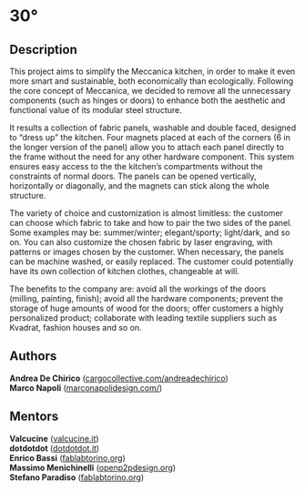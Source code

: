 30°
=========

## Description
This project aims to simplify the Meccanica kitchen, in order to make it even more smart and sustainable, both economically than ecologically.
Following the core concept of Meccanica, we decided to remove all the unnecessary components (such as hinges or doors) to enhance both the aesthetic and functional value of its modular steel structure.

It results a collection of fabric panels, washable and double faced, designed to “dress up” the kitchen. Four magnets placed at each of the corners (6 in
the longer version of the panel) allow you to attach each panel directly to the frame without the need for any other hardware component. This system ensures easy access to the the kitchen’s compartments without the constraints of normal doors. The panels can be opened vertically, horizontally or diagonally, and the magnets can stick along the whole structure.

The variety of choice and customization is almost limitless: the customer can choose which fabric to take and how to pair the two sides of the panel. Some examples may be: summer/winter; elegant/sporty; light/dark, and so on. You can also customize the chosen fabric by laser engraving, with patterns or images chosen by the customer. When necessary, the panels can be machine washed, or easily replaced. The customer could potentially have its own collection of kitchen clothes, changeable at will.

The benefits to the company are: avoid all the workings of the doors (milling, painting, finish); avoid all the hardware components; prevent the storage of huge amounts of wood for the doors; offer customers a highly personalized product; collaborate with leading textile suppliers such as Kvadrat, fashion houses and so on.

## Authors
**Andrea De Chirico** ([cargocollective.com/andreadechirico](http://cargocollective.com/andreadechirico "cargocollective.com/andreadechirico"))  
**Marco Napoli** ([marconapolidesign.com/](http://www.marconapolidesign.com/ "marconapolidesign.com"))  

## Mentors
**Valcucine** ([valcucine.it](http://www.valcucine.it/ "valcucine.it"))  
**dotdotdot** ([dotdotdot.it](http://www.dotdotdot.it/ "dotdotdot.it"))  
**Enrico Bassi** ([fablabtorino.org](http://fablabtorino.org/ "fablabtorino.org"))  
**Massimo Menichinelli** ([openp2pdesign.org](http://openp2pdesign.org/ "openp2pdesign.org"))  
**Stefano Paradiso** ([fablabtorino.org](http://fablabtorino.org/ "fablabtorino.org"))  
